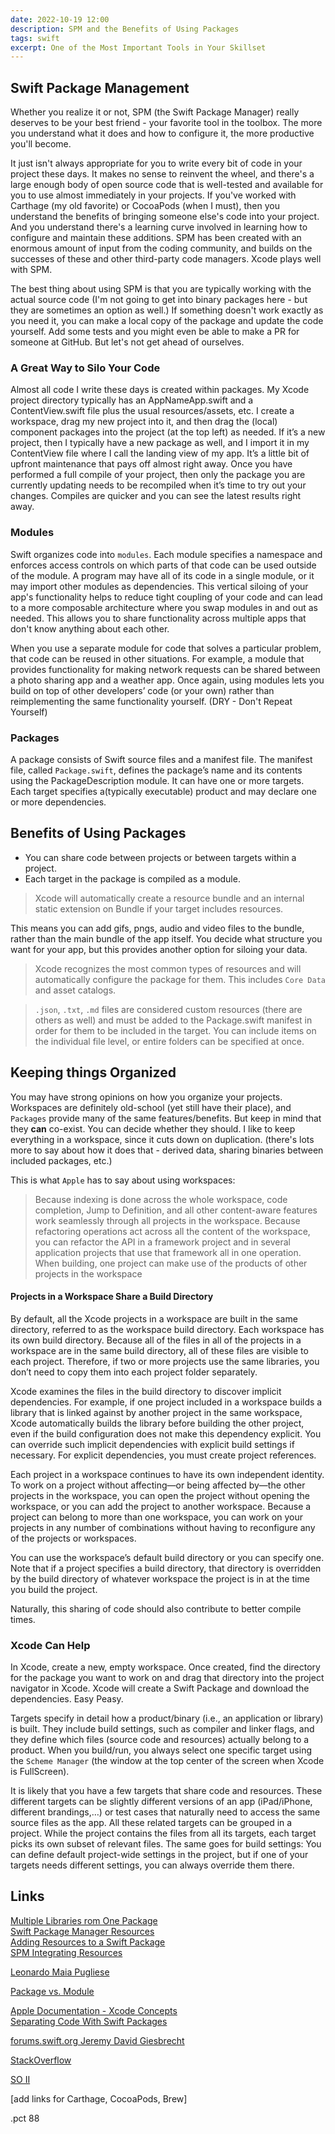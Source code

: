 ```yaml
---
date: 2022-10-19 12:00
description: SPM and the Benefits of Using Packages
tags: swift
excerpt: One of the Most Important Tools in Your Skillset
---
```

## Swift Package Management

Whether you realize it or not, SPM (the Swift Package Manager) really deserves to be your best friend - your favorite tool in the toolbox. The more you understand what it does and how to configure it, the more productive you'll become.
    
It just isn't always appropriate for you to write every bit of code in your project these days. It makes no sense to reinvent the wheel, and there's a large enough body of open source code that is well-tested and available for you to use almost immediately in your projects.  If you've worked with Carthage (my old favorite) or CocoaPods (when I must), then you understand the benefits of bringing someone else's code into your project. And you understand there's a learning curve involved in learning how to configure and maintain these additions. SPM has been created with an enormous amount of input from the coding community, and builds on the successes of these and other third-party code managers. Xcode plays well with SPM.

The best thing about using SPM is that you are typically working with the actual source code (I'm not going to get into binary packages here - but they are sometimes an option as well.) If something doesn't work exactly as you need it, you can make a local copy of the package and update the code yourself. Add some tests and you might even be able to make a PR for someone at GitHub. But let's not get ahead of ourselves.

### A Great Way to Silo Your Code

Almost all code I write these days is created within packages. My Xcode project directory typically has an AppNameApp.swift and a ContentView.swift file plus the usual resources/assets, etc. I create a workspace, drag my new project into it, and then drag the (local) component packages into the project (at the top left) as needed. If it’s a new project, then I typically have a new package as well, and I import it in my ContentView file where I call the landing view of my app. It’s a little bit of upfront maintenance that pays off almost right away. Once you have performed a full compile of your project, then only the package you are currently updating needs to be recompiled when it’s time to try out your changes. Compiles are quicker and you can see the latest results right away.

### Modules  

Swift organizes code into `modules`. Each module specifies a namespace and enforces access controls on which parts of that code can be used outside of the module. A program may have all of its code in a single module, or it may import other modules as dependencies. This vertical siloing of your app's functionality helps to reduce tight coupling of your code and can lead to a more composable architecture where you swap modules in and out as needed. This allows you to share functionality across multiple apps that don't know anything about each other.

When you use a separate module for code that solves a particular problem, that code can be reused in other situations. For example, a module that provides functionality for making network requests can be shared between a photo sharing app and a weather app. Once again, using modules lets you build on top of other developers’ code (or your own) rather than reimplementing the same functionality yourself. (DRY - Don't Repeat Yourself)

### Packages
 
A package consists of Swift source files and a manifest file. The manifest file, called `Package.swift`, defines the package’s name and its contents using the PackageDescription module. It can have one or more targets. Each target specifies a(typically executable) product and may declare one or more dependencies.

## Benefits of Using Packages

* You can share code between projects or between targets within a project.
* Each target in the package is compiled as a module. 
 
>Xcode will automatically create a resource bundle and an internal static extension on Bundle if your target includes resources. 

This means you can add gifs, pngs, audio and video files to the bundle, rather than the main bundle of the app itself. You decide what structure you want for your app, but this provides another option for siloing your data.
 
>Xcode recognizes the most common types of resources and will automatically configure the package for them. This includes `Core Data` and asset catalogs.

>`.json`, `.txt`, `.md` files are considered custom resources (there are others as well) and must be added to the Package.swift manifest in order for them to be included in the target. You can include items on the individual file level, or entire folders can be specified at once.

## Keeping things Organized

You may have strong opinions on how you organize your projects. Workspaces are definitely old-school (yet  still have their place), and `Packages` provide many of the same features/benefits. But keep in mind that they **can** co-exist. You can decide whether they should. I like to keep everything in a workspace, since it cuts down on duplication. (there's lots more to say about how it does that - derived data, sharing binaries between included packages, etc.)

This is what `Apple` has to say about using workspaces:

>Because indexing is done across the whole workspace, code completion, Jump to Definition, and all other content-aware features work seamlessly through all projects in the workspace. Because refactoring operations act across all the content of the workspace, you can refactor the API in a framework project and in several application projects that use that framework all in one operation. When building, one project can make use of the products of other projects in the workspace

#### Projects in a Workspace Share a Build Directory

By default, all the Xcode projects in a workspace are built in the same directory, referred to as the workspace build directory. Each workspace has its own build directory. Because all of the files in all of the projects in a workspace are in the same build directory, all of these files are visible to each project. Therefore, if two or more projects use the same libraries, you don’t need to copy them into each project folder separately.

Xcode examines the files in the build directory to discover implicit dependencies. For example, if one project included in a workspace builds a library that is linked against by another project in the same workspace, Xcode automatically builds the library before building the other project, even if the build configuration does not make this dependency explicit. You can override such implicit dependencies with explicit build settings if necessary. For explicit dependencies, you must create project references.

Each project in a workspace continues to have its own independent identity. To work on a project without affecting—or being affected by—the other projects in the workspace, you can open the project without opening the workspace, or you can add the project to another workspace. Because a project can belong to more than one workspace, you can work on your projects in any number of combinations without having to reconfigure any of the projects or workspaces.

You can use the workspace’s default build directory or you can specify one. Note that if a project specifies a build directory, that directory is overridden by the build directory of whatever workspace the project is in at the time you build the project.
 
Naturally, this sharing of code should also contribute to better compile times.

### Xcode Can Help

In Xcode, create a new, empty workspace. Once created, find the directory for the package you want to work on and drag that directory into the project navigator in Xcode. Xcode will create a Swift Package and download the dependencies. Easy Peasy.

Targets specify in detail how a product/binary (i.e., an application or library) is built. They include build settings, such as compiler and linker flags, and they define which files (source code and resources) actually belong to a product. When you build/run, you always select one specific target using the `Scheme Manager` (the window at the top center of the screen when Xcode is FullScreen).

It is likely that you have a few targets that share code and resources. These different targets can be slightly different versions of an app (iPad/iPhone, different brandings,…) or test cases that naturally need to access the same source files as the app. All these related targets can be grouped in a project. While the project contains the files from all its targets, each target picks its own subset of relevant files. The same goes for build settings: You can define default project-wide settings in the project, but if one of your targets needs different settings, you can always override them there.


## Links

[Multiple Libraries rom One Package](https://forums.swift.org/t/how-to-produce-multiple-libraries-from-one-package/18478/2)  
[Swift Package Manager Resources](https://www.fabrizioduroni.it/2020/10/19/swift-package-manager-resources/)  
[Adding Resources to a Swift Package](https://betterprogramming.pub/how-to-add-resources-in-swift-package-manager-c437d44ec593)  
[SPM Integrating Resources](https://jllnmercier.medium.com/swift-package-manager-integrating-resources-37dbea669af)  

[Leonardo Maia Pugliese](https://holyswift.app/introduction-to-app-modularisation-with-swift-package-manager-a-tale-to-be-told)  

[Package vs. Module](https://stackoverflow.com/questions/39499281/what-is-the-difference-between-a-swift-package-and-a-module)  

[Apple Documentation - Xcode Concepts](https://developer.apple.com/library/archive/featuredarticles/XcodeConcepts/Concept-Workspace.html)  
[Separating Code With Swift Packages](https://augmentedcode.io/2020/07/05/separating-code-with-swift-packages-in-xcode/)  

[forums.swift.org Jeremy David Giesbrecht](https://forums.swift.org/t/xcode-project-with-spm-dependencies/18157/2)  

[StackOverflow](https://stackoverflow.com/questions/11618407/xcode-workspace-vs-nested-projects)  

[SO II](https://stackoverflow.com/questions/21631313/xcode-project-vs-xcode-workspace-differences)  

[add links for Carthage, CocoaPods, Brew]

.pct 88
